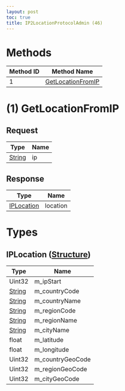 ```yaml
---
layout: post
toc: true
title: IP2LocationProtocolAdmin (46)
---
```


# Methods

| Method ID | Method Name                               |
| --------- | ----------------------------------------- |
| 1         | [GetLocationFromIP](#1-getlocationfromip) |

# (1) GetLocationFromIP

## Request
| Type     | Name |
| -------- | ---- |
| [String] | ip   |

## Response
| Type                                | Name     |
| ----------------------------------- | -------- |
| [IPLocation](#iplocation-structure) | location |

# Types

## IPLocation ([Structure])
| Type     | Name             |
| -------- | ---------------- |
| Uint32   | m_ipStart        |
| [String] | m_countryCode    |
| [String] | m_countryName    |
| [String] | m_regionCode     |
| [String] | m_regionName     |
| [String] | m_cityName       |
| float    | m_latitude       |
| float    | m_longitude      |
| Uint32   | m_countryGeoCode |
| Uint32   | m_regionGeoCode  |
| Uint32   | m_cityGeoCode    |

[String]: /docs/nex/types#string
[Structure]: /docs/nex/types#structure
